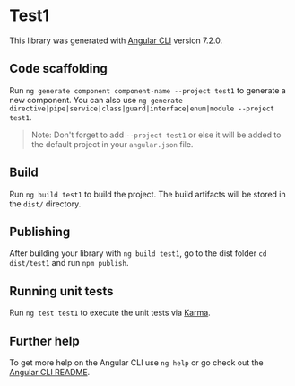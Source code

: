 # Test1

This library was generated with [Angular CLI](https://github.com/angular/angular-cli) version 7.2.0.

## Code scaffolding

Run `ng generate component component-name --project test1` to generate a new component. You can also use `ng generate directive|pipe|service|class|guard|interface|enum|module --project test1`.
> Note: Don't forget to add `--project test1` or else it will be added to the default project in your `angular.json` file. 

## Build

Run `ng build test1` to build the project. The build artifacts will be stored in the `dist/` directory.

## Publishing

After building your library with `ng build test1`, go to the dist folder `cd dist/test1` and run `npm publish`.

## Running unit tests

Run `ng test test1` to execute the unit tests via [Karma](https://karma-runner.github.io).

## Further help

To get more help on the Angular CLI use `ng help` or go check out the [Angular CLI README](https://github.com/angular/angular-cli/blob/master/README.md).
